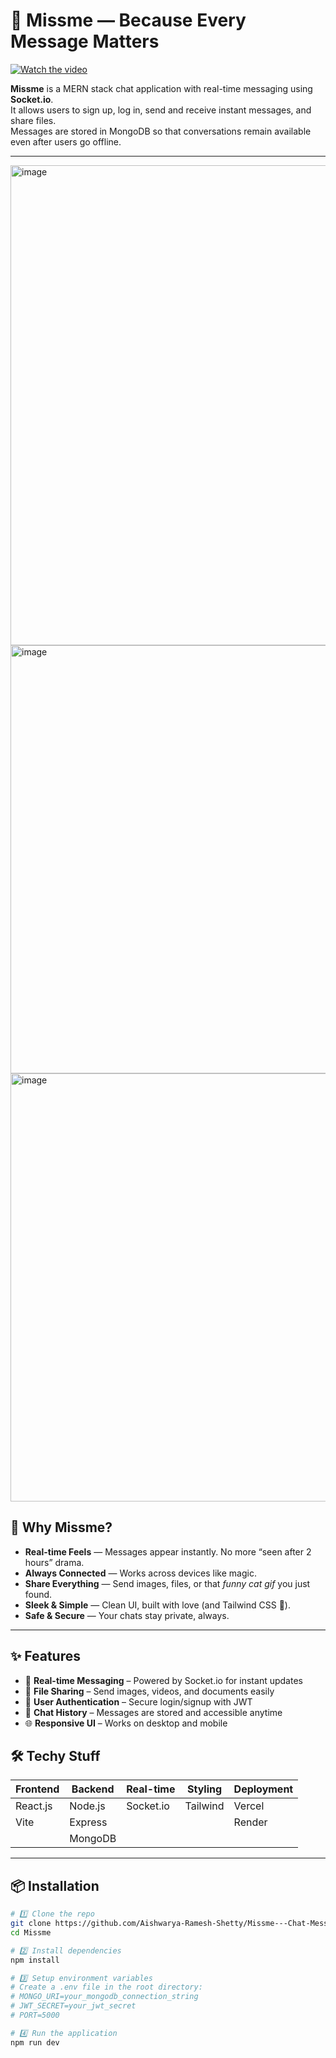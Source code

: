 # 💌 Missme — Because Every Message Matters

[![Watch the video](https://images.pexels.com/photos/1108099/pexels-photo-1108099.jpeg)](https://youtu.be/v1FAaUxF0kg?si=Tb-2s2bW4reGyDKE)


**Missme** is a MERN stack chat application with real-time messaging using **Socket.io**.  
It allows users to sign up, log in, send and receive instant messages, and share files.  
Messages are stored in MongoDB so that conversations remain available even after users go offline.

---

<img width="1366" height="768" alt="image" src="https://github.com/user-attachments/assets/1ee093e5-c445-49be-b362-66abff2c1949" />
<img width="1364" height="685" alt="image" src="https://github.com/user-attachments/assets/81116939-a94c-4315-a5ba-928c153a4def" />
<img width="1363" height="685" alt="image" src="https://github.com/user-attachments/assets/53b04d86-cb25-486e-bb7e-046cce6d0f98" />



## 🎯 Why Missme?
- **Real-time Feels** — Messages appear instantly. No more “seen after 2 hours” drama.
- **Always Connected** — Works across devices like magic.
- **Share Everything** — Send images, files, or that *funny cat gif* you just found.
- **Sleek & Simple** — Clean UI, built with love (and Tailwind CSS 💙).
- **Safe & Secure** — Your chats stay private, always.

---
## ✨ Features
- 💬 **Real-time Messaging** – Powered by Socket.io for instant updates  
- 📁 **File Sharing** – Send images, videos, and documents easily  
- 🔐 **User Authentication** – Secure login/signup with JWT  
- 📜 **Chat History** – Messages are stored and accessible anytime  
- 🌐 **Responsive UI** – Works on desktop and mobile  

## 🛠️ Techy Stuff
| Frontend | Backend | Real-time | Styling | Deployment |
|----------|---------|-----------|---------|------------|
| React.js | Node.js | Socket.io | Tailwind | Vercel     |
| Vite     | Express |           |         | Render     |
|          | MongoDB |           |         |            |

---

## 📦 Installation

```bash
# 1️⃣ Clone the repo
git clone https://github.com/Aishwarya-Ramesh-Shetty/Missme---Chat-Messenger.git
cd Missme

# 2️⃣ Install dependencies
npm install

# 3️⃣ Setup environment variables
# Create a .env file in the root directory:
# MONGO_URI=your_mongodb_connection_string
# JWT_SECRET=your_jwt_secret
# PORT=5000

# 4️⃣ Run the application
npm run dev
